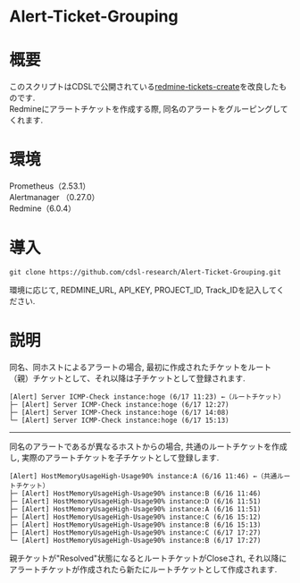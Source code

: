 # Alert-Ticket-Grouping
# 概要
このスクリプトはCDSLで公開されている[redmine-tickets-create](https://github.com/cdsl-research/redmine-tickets-create)を改良したものです.</br>
Redmineにアラートチケットを作成する際, 同名のアラートをグルーピングしてくれます.</br>

# 環境
Prometheus（2.53.1）</br>
Alertmanager （0.27.0）</br>
Redmine（6.0.4）</br>

# 導入
```
git clone https://github.com/cdsl-research/Alert-Ticket-Grouping.git
```
環境に応じて, REDMINE_URL, API_KEY, PROJECT_ID, Track_IDを記入してください.
# 説明
同名、同ホストによるアラートの場合, 最初に作成されたチケットをルート（親）チケットとして、それ以降は子チケットとして登録されます.</br>
```
[Alert] Server ICMP-Check instance:hoge (6/17 11:23) ←（ルートチケット）
├─ [Alert] Server ICMP-Check instance:hoge (6/17 12:27)
├─ [Alert] Server ICMP-Check instance:hoge (6/17 14:08) 
└─ [Alert] Server ICMP-Check instance:hoge (6/17 15:13)
```

---

同名のアラートであるが異なるホストからの場合, 共通のルートチケットを作成し, 実際のアラートチケットを子チケットとして登録します.</br>

```
[Alert] HostMemoryUsageHigh-Usage90% instance:A (6/16 11:46) ←（共通ルートチケット）
├─ [Alert] HostMemoryUsageHigh-Usage90% instance:B (6/16 11:46)
├─ [Alert] HostMemoryUsageHigh-Usage90% instance:D (6/16 11:51)
├─ [Alert] HostMemoryUsageHigh-Usage90% instance:A (6/16 11:51)
├─ [Alert] HostMemoryUsageHigh-Usage90% instance:C (6/16 15:12)
├─ [Alert] HostMemoryUsageHigh-Usage90% instance:B (6/16 15:13)
├─ [Alert] HostMemoryUsageHigh-Usage90% instance:C (6/17 17:27)
└─ [Alert] HostMemoryUsageHigh-Usage90% instance:B (6/17 17:27)
```

親チケットが"Resolved"状態になるとルートチケットがCloseされ, それ以降にアラートチケットが作成されたら新たにルートチケットとして作成されます.
